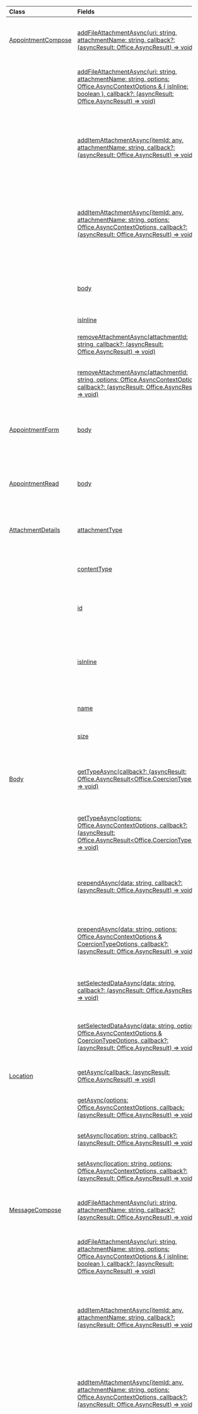 | Class | Fields | Description |
|:---|:---|:---|
|[AppointmentCompose](/javascript/api/outlook/outlook.appointmentcompose)|[addFileAttachmentAsync(uri: string, attachmentName: string, callback?: (asyncResult: Office.AsyncResult<string>) => void)](/javascript/api/outlook/outlook.appointmentcompose#addfileattachmentasync-uri--attachmentname--callback--asyncresult-)|Adds a file to a message or appointment as an attachment.|
||[addFileAttachmentAsync(uri: string, attachmentName: string, options: Office.AsyncContextOptions & { isInline: boolean }, callback?: (asyncResult: Office.AsyncResult<string>) => void)](/javascript/api/outlook/outlook.appointmentcompose#addfileattachmentasync-uri--attachmentname--options--isinline--callback--asyncresult-)|Adds a file to a message or appointment as an attachment.|
||[addItemAttachmentAsync(itemId: any, attachmentName: string, callback?: (asyncResult: Office.AsyncResult<string>) => void)](/javascript/api/outlook/outlook.appointmentcompose#additemattachmentasync-itemid--attachmentname--callback--asyncresult-)|Adds an Exchange item, such as a message, as an attachment to the message or appointment.|
||[addItemAttachmentAsync(itemId: any, attachmentName: string, options: Office.AsyncContextOptions, callback?: (asyncResult: Office.AsyncResult<string>) => void)](/javascript/api/outlook/outlook.appointmentcompose#additemattachmentasync-itemid--attachmentname--options--callback--asyncresult-)|Adds an Exchange item, such as a message, as an attachment to the message or appointment.|
||[body](/javascript/api/outlook/outlook.appointmentcompose#body)|Gets an object that provides methods for manipulating the body of an item.|
||[isInline](/javascript/api/outlook/outlook.appointmentcompose#isinline)||
||[removeAttachmentAsync(attachmentId: string, callback?: (asyncResult: Office.AsyncResult<void>) => void)](/javascript/api/outlook/outlook.appointmentcompose#removeattachmentasync-attachmentid--callback--asyncresult-)|Removes an attachment from a message or appointment.|
||[removeAttachmentAsync(attachmentId: string, options: Office.AsyncContextOptions, callback?: (asyncResult: Office.AsyncResult<void>) => void)](/javascript/api/outlook/outlook.appointmentcompose#removeattachmentasync-attachmentid--options--callback--asyncresult-)|Removes an attachment from a message or appointment.|
|[AppointmentForm](/javascript/api/outlook/outlook.appointmentform)|[body](/javascript/api/outlook/outlook.appointmentform#body)|Gets an object that provides methods for manipulating the body of an item.|
|[AppointmentRead](/javascript/api/outlook/outlook.appointmentread)|[body](/javascript/api/outlook/outlook.appointmentread#body)|Gets an object that provides methods for manipulating the body of an item.|
|[AttachmentDetails](/javascript/api/outlook/outlook.attachmentdetails)|[attachmentType](/javascript/api/outlook/outlook.attachmentdetails#attachmenttype)|Gets a value that indicates the type of an attachment.|
||[contentType](/javascript/api/outlook/outlook.attachmentdetails#contenttype)|Gets the MIME content type of the attachment.|
||[id](/javascript/api/outlook/outlook.attachmentdetails#id)|Gets the Exchange attachment ID of the attachment.|
||[isInline](/javascript/api/outlook/outlook.attachmentdetails#isinline)|Gets a value that indicates whether the attachment should be displayed in the body of the item.|
||[name](/javascript/api/outlook/outlook.attachmentdetails#name)|Gets the name of the attachment.|
||[size](/javascript/api/outlook/outlook.attachmentdetails#size)|Gets the size of the attachment in bytes.|
|[Body](/javascript/api/outlook/outlook.body)|[getTypeAsync(callback?: (asyncResult: Office.AsyncResult<Office.CoercionType>) => void)](/javascript/api/outlook/outlook.body#gettypeasync-callback--asyncresult-)|Gets a value that indicates whether the content is in HTML or text format.|
||[getTypeAsync(options: Office.AsyncContextOptions, callback?: (asyncResult: Office.AsyncResult<Office.CoercionType>) => void)](/javascript/api/outlook/outlook.body#gettypeasync-options--callback--asyncresult-)|Gets a value that indicates whether the content is in HTML or text format.|
||[prependAsync(data: string, callback?: (asyncResult: Office.AsyncResult<void>) => void)](/javascript/api/outlook/outlook.body#prependasync-data--callback--asyncresult-)|Adds the specified content to the beginning of the item body.|
||[prependAsync(data: string, options: Office.AsyncContextOptions & CoercionTypeOptions, callback?: (asyncResult: Office.AsyncResult<void>) => void)](/javascript/api/outlook/outlook.body#prependasync-data--options--callback--asyncresult-)|Adds the specified content to the beginning of the item body.|
||[setSelectedDataAsync(data: string, callback?: (asyncResult: Office.AsyncResult<void>) => void)](/javascript/api/outlook/outlook.body#setselecteddataasync-data--callback--asyncresult-)|Replaces the selection in the body with the specified text.|
||[setSelectedDataAsync(data: string, options: Office.AsyncContextOptions & CoercionTypeOptions, callback?: (asyncResult: Office.AsyncResult<void>) => void)](/javascript/api/outlook/outlook.body#setselecteddataasync-data--options--callback--asyncresult-)|Replaces the selection in the body with the specified text.|
|[Location](/javascript/api/outlook/outlook.location)|[getAsync(callback: (asyncResult: Office.AsyncResult<string>) => void)](/javascript/api/outlook/outlook.location#getasync-callback--asyncresult-)|Gets the location of an appointment.|
||[getAsync(options: Office.AsyncContextOptions, callback: (asyncResult: Office.AsyncResult<string>) => void)](/javascript/api/outlook/outlook.location#getasync-options--callback--asyncresult-)|Gets the location of an appointment.|
||[setAsync(location: string, callback?: (asyncResult: Office.AsyncResult<void>) => void)](/javascript/api/outlook/outlook.location#setasync-location--callback--asyncresult-)|Sets the location of an appointment.|
||[setAsync(location: string, options: Office.AsyncContextOptions, callback?: (asyncResult: Office.AsyncResult<void>) => void)](/javascript/api/outlook/outlook.location#setasync-location--options--callback--asyncresult-)|Sets the location of an appointment.|
|[MessageCompose](/javascript/api/outlook/outlook.messagecompose)|[addFileAttachmentAsync(uri: string, attachmentName: string, callback?: (asyncResult: Office.AsyncResult<string>) => void)](/javascript/api/outlook/outlook.messagecompose#addfileattachmentasync-uri--attachmentname--callback--asyncresult-)|Adds a file to a message or appointment as an attachment.|
||[addFileAttachmentAsync(uri: string, attachmentName: string, options: Office.AsyncContextOptions & { isInline: boolean }, callback?: (asyncResult: Office.AsyncResult<string>) => void)](/javascript/api/outlook/outlook.messagecompose#addfileattachmentasync-uri--attachmentname--options--isinline--callback--asyncresult-)|Adds a file to a message or appointment as an attachment.|
||[addItemAttachmentAsync(itemId: any, attachmentName: string, callback?: (asyncResult: Office.AsyncResult<string>) => void)](/javascript/api/outlook/outlook.messagecompose#additemattachmentasync-itemid--attachmentname--callback--asyncresult-)|Adds an Exchange item, such as a message, as an attachment to the message or appointment.|
||[addItemAttachmentAsync(itemId: any, attachmentName: string, options: Office.AsyncContextOptions, callback?: (asyncResult: Office.AsyncResult<string>) => void)](/javascript/api/outlook/outlook.messagecompose#additemattachmentasync-itemid--attachmentname--options--callback--asyncresult-)|Adds an Exchange item, such as a message, as an attachment to the message or appointment.|
||[bcc](/javascript/api/outlook/outlook.messagecompose#bcc)|Gets an object that provides methods to get or update the recipients on the **Bcc** (blind carbon copy) line of a message.|
||[body](/javascript/api/outlook/outlook.messagecompose#body)|Gets an object that provides methods for manipulating the body of an item.|
||[isInline](/javascript/api/outlook/outlook.messagecompose#isinline)||
||[removeAttachmentAsync(attachmentId: string, callback?: (asyncResult: Office.AsyncResult<void>) => void)](/javascript/api/outlook/outlook.messagecompose#removeattachmentasync-attachmentid--callback--asyncresult-)|Removes an attachment from a message or appointment.|
||[removeAttachmentAsync(attachmentId: string, options: Office.AsyncContextOptions, callback?: (asyncResult: Office.AsyncResult<void>) => void)](/javascript/api/outlook/outlook.messagecompose#removeattachmentasync-attachmentid--options--callback--asyncresult-)|Removes an attachment from a message or appointment.|
|[MessageRead](/javascript/api/outlook/outlook.messageread)|[body](/javascript/api/outlook/outlook.messageread#body)|Gets an object that provides methods for manipulating the body of an item.|
|[PhoneNumber](/javascript/api/outlook/outlook.phonenumber)|[type](/javascript/api/outlook/outlook.phonenumber#type)|Gets a string that identifies the type of phone number: Home, Work, Mobile, Unspecified.|
|[Recipients](/javascript/api/outlook/outlook.recipients)|[addAsync(recipients: (string \| EmailUser \| EmailAddressDetails)[], callback?: (asyncResult: Office.AsyncResult<void>) => void)](/javascript/api/outlook/outlook.recipients#addasync-recipients-)|Adds a recipient list to the existing recipients for an appointment or message.|
||[addAsync(recipients: (string \| EmailUser \| EmailAddressDetails)[], options: Office.AsyncContextOptions, callback?: (asyncResult: Office.AsyncResult<void>) => void)](/javascript/api/outlook/outlook.recipients#addasync-recipients-)|Adds a recipient list to the existing recipients for an appointment or message.|
||[getAsync(callback: (asyncResult: Office.AsyncResult<EmailAddressDetails[]>) => void)](/javascript/api/outlook/outlook.recipients#getasync-callback--asyncresult-)|Gets a recipient list for an appointment or message.|
||[getAsync(options: Office.AsyncContextOptions, callback: (asyncResult: Office.AsyncResult<EmailAddressDetails[]>) => void)](/javascript/api/outlook/outlook.recipients#getasync-options--callback--asyncresult-)|Gets a recipient list for an appointment or message.|
||[setAsync(recipients: (string \| EmailUser \| EmailAddressDetails)[], callback: (asyncResult: Office.AsyncResult<void>) => void)](/javascript/api/outlook/outlook.recipients#setasync-recipients-)|Sets a recipient list for an appointment or message.|
||[setAsync(recipients: (string \| EmailUser \| EmailAddressDetails)[], options: Office.AsyncContextOptions, callback: (asyncResult: Office.AsyncResult<void>) => void)](/javascript/api/outlook/outlook.recipients#setasync-recipients-)|Sets a recipient list for an appointment or message.|
|[Subject](/javascript/api/outlook/outlook.subject)|[getAsync(callback: (asyncResult: Office.AsyncResult<string>) => void)](/javascript/api/outlook/outlook.subject#getasync-callback--asyncresult-)|Gets the subject of an appointment or message.|
||[getAsync(options: Office.AsyncContextOptions, callback: (asyncResult: Office.AsyncResult<string>) => void)](/javascript/api/outlook/outlook.subject#getasync-options--callback--asyncresult-)|Gets the subject of an appointment or message.|
||[setAsync(subject: string, callback?: (asyncResult: Office.AsyncResult<void>) => void)](/javascript/api/outlook/outlook.subject#setasync-subject--callback--asyncresult-)|Sets the subject of an appointment or message.|
||[setAsync(subject: string, options: Office.AsyncContextOptions, callback?: (asyncResult: Office.AsyncResult<void>) => void)](/javascript/api/outlook/outlook.subject#setasync-subject--options--callback--asyncresult-)|Sets the subject of an appointment or message.|
|[Time](/javascript/api/outlook/outlook.time)|[getAsync(callback: (asyncResult: Office.AsyncResult<Date>) => void)](/javascript/api/outlook/outlook.time#getasync-callback--asyncresult-)|Gets the start or end time of an appointment.|
||[getAsync(options: Office.AsyncContextOptions, callback: (asyncResult: Office.AsyncResult<Date>) => void)](/javascript/api/outlook/outlook.time#getasync-options--callback--asyncresult-)|Gets the start or end time of an appointment.|
||[setAsync(dateTime: Date, callback?: (asyncResult: Office.AsyncResult<void>) => void)](/javascript/api/outlook/outlook.time#setasync-datetime--callback--asyncresult-)|Sets the start or end time of an appointment.|
||[setAsync(dateTime: Date, options: Office.AsyncContextOptions, callback?: (asyncResult: Office.AsyncResult<void>) => void)](/javascript/api/outlook/outlook.time#setasync-datetime--options--callback--asyncresult-)|Sets the start or end time of an appointment.|
